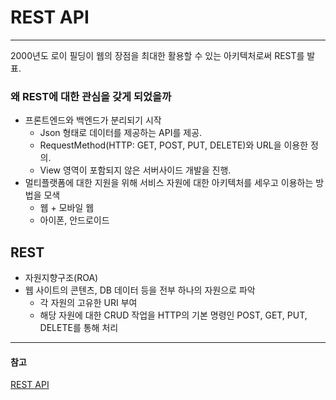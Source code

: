 # REST API

---

2000년도 로이 필딩이 웹의 장점을 최대한 활용할 수 있는 아키텍처로써 REST를 발표.

### 왜 REST에 대한 관심을 갖게 되었을까
- 프론트엔드와 백엔드가 분리되기 시작
  - Json 형태로 데이터를 제공하는 API를 제공.
  - RequestMethod(HTTP: GET, POST, PUT, DELETE)와 URL을 이용한 정의.
  - View 영역이 포함되지 않은 서버사이드 개발을 진행.
- 멀티플랫폼에 대한 지원을 위해 서비스 자원에 대한 아키텍처를 세우고 이용하는 방법을 모색
  - 웹 + 모바일 웹
  - 아이폰, 안드로이드

## REST
- 자원지향구조(ROA)
- 웹 사이트의 콘텐츠, DB 데이터 등을 전부 하나의 자원으로 파악
  - 각 자원의 고유한 URI 부여
  - 해당 자원에 대한 CRUD 작업을 HTTP의 기본 명령인 POST, GET, PUT, DELETE를 통해 처리

---
#### 참고
[REST API](https://private.tistory.com/28)

